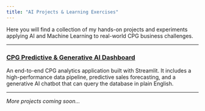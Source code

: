 ```yaml
---
title: "AI Projects & Learning Exercises"
---
```


Here you will find a collection of my hands-on projects and experiments applying AI and Machine Learning to real-world CPG business challenges.

---
### [CPG Predictive & Generative AI Dashboard](/projects/cpg-dashboard/)
An end-to-end CPG analytics application built with Streamlit. It includes a high-performance data pipeline, predictive sales forecasting, and a generative AI chatbot that can query the database in plain English.

---

*More projects coming soon...*